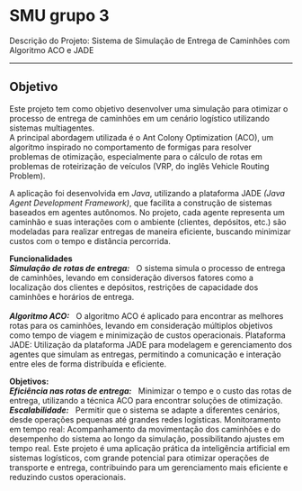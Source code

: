 # SMU grupo 3

Descrição do Projeto: Sistema de Simulação de Entrega de Caminhões com Algoritmo ACO e JADE

---

## Objetivo

Este projeto tem como objetivo desenvolver uma simulação para otimizar o processo de entrega de caminhões em um cenário logístico utilizando sistemas multiagentes.<br>
A principal abordagem utilizada é o Ant Colony Optimization (ACO), um algoritmo inspirado no comportamento de formigas para resolver problemas de otimização, especialmente para o cálculo de rotas em problemas de roteirização de veículos (VRP, do inglês Vehicle Routing Problem).

A aplicação foi desenvolvida em *Java*, utilizando a plataforma JADE *(Java Agent Development Framework)*, que facilita a construção de sistemas baseados em agentes autônomos. No projeto, cada agente representa um caminhão e suas interações com o ambiente (clientes, depósitos, etc.) são modeladas para realizar entregas de maneira eficiente, buscando minimizar custos com o tempo e distância percorrida.

**Funcionalidades** 
<br>
***Simulação de rotas de entrega:***  &nbsp; O sistema simula o processo de entrega de caminhões, levando em consideração diversos fatores como a localização dos clientes e depósitos, restrições de capacidade dos caminhões e horários de entrega. 
<br>
<br>
 ***Algoritmo ACO:*** &nbsp; O algoritmo ACO é aplicado para encontrar as melhores rotas para os caminhões, levando em consideração múltiplos objetivos como tempo de viagem e minimização de custos operacionais.
Plataforma JADE: Utilização da plataforma JADE para modelagem e gerenciamento dos agentes que simulam as entregas, permitindo a comunicação e interação entre eles de forma distribuída e eficiente.

**Objetivos:** &nbsp;
<br>
***Eficiência nas rotas de entrega:*** &nbsp; Minimizar o tempo e o custo das rotas de entrega, utilizando a técnica ACO para encontrar soluções de otimização.
<br>
***Escalabilidade:*** &nbsp; Permitir que o sistema se adapte a diferentes cenários, desde operações pequenas até grandes redes logísticas.
Monitoramento em tempo real: Acompanhamento da movimentação dos caminhões e do desempenho do sistema ao longo da simulação, possibilitando ajustes em tempo real.
Este projeto é uma aplicação prática da inteligência artificial em sistemas logísticos, com grande potencial para otimizar operações de transporte e entrega, contribuindo para um gerenciamento mais eficiente e reduzindo custos operacionais.